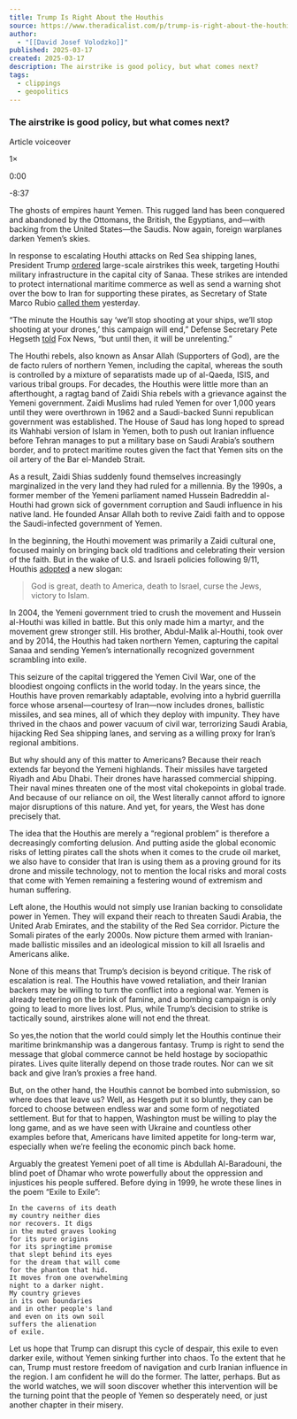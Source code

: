 ```yaml
---
title: Trump Is Right About the Houthis
source: https://www.theradicalist.com/p/trump-is-right-about-the-houthis?publication_id=791573&post_id=159239997&isFreemail=true&r=7br8e&triedRedirect=true
author:
  - "[[David Josef Volodzko]]"
published: 2025-03-17
created: 2025-03-17
description: The airstrike is good policy, but what comes next?
tags:
  - clippings
  - geopolitics
---
```

### The airstrike is good policy, but what comes next?

Article voiceover

1×

0:00

\-8:37

<audio src="/api/v1/audio/upload/e6e6d865-593d-440f-8f6e-7fa99ca461a3/src">Audio playback is not supported on your browser. Please upgrade.</audio>

The ghosts of empires haunt Yemen. This rugged land has been conquered and abandoned by the Ottomans, the British, the Egyptians, and—with backing from the United States—the Saudis. Now again, foreign warplanes darken Yemen’s skies.

In response to escalating Houthi attacks on Red Sea shipping lanes, President Trump [ordered](https://abcnews.go.com/Politics/trump-orders-attacks-houthis-yemen/story?id=119835025) large-scale airstrikes this week, targeting Houthi military infrastructure in the capital city of Sanaa. These strikes are intended to protect international maritime commerce as well as send a warning shot over the bow to Iran for supporting these pirates, as Secretary of State Marco Rubio [called them](https://www.foxnews.com/politics/rubio-says-us-doing-world-favor-striking-houthi-rebels) yesterday.

“The minute the Houthis say ‘we’ll stop shooting at your ships, we’ll stop shooting at your drones,’ this campaign will end,” Defense Secretary Pete Hegseth [told](https://www.foxnews.com/media/hegseth-declares-peace-strength-vowing-unrelenting-campaign-houthi-targets) Fox News, “but until then, it will be unrelenting.”

The Houthi rebels, also known as Ansar Allah (Supporters of God), are the de facto rulers of northern Yemen, including the capital, whereas the south is controlled by a mixture of separatists made up of al-Qaeda, ISIS, and various tribal groups. For decades, the Houthis were little more than an afterthought, a ragtag band of Zaidi Shia rebels with a grievance against the Yemeni government. Zaidi Muslims had ruled Yemen for over 1,000 years until they were overthrown in 1962 and a Saudi-backed Sunni republican government was established. The House of Saud has long hoped to spread its Wahhabi version of Islam in Yemen, both to push out Iranian influence before Tehran manages to put a military base on Saudi Arabia’s southern border, and to protect maritime routes given the fact that Yemen sits on the oil artery of the Bar el-Mandeb Strait.

As a result, Zaidi Shias suddenly found themselves increasingly marginalized in the very land they had ruled for a millennia. By the 1990s, a former member of the Yemeni parliament named Hussein Badreddin al-Houthi had grown sick of government corruption and Saudi influence in his native land. He founded Ansar Allah both to revive Zaidi faith and to oppose the Saudi-infected government of Yemen.

In the beginning, the Houthi movement was primarily a Zaidi cultural one, focused mainly on bringing back old traditions and celebrating their version of the faith. But in the wake of U.S. and Israeli policies following 9/11, Houthis [adopted](https://www.state.gov/reports/2017-report-on-international-religious-freedom/yemen/) a new slogan:

> God is great, death to America, death to Israel, curse the Jews, victory to Islam.

In 2004, the Yemeni government tried to crush the movement and Hussein al-Houthi was killed in battle. But this only made him a martyr, and the movement grew stronger still. His brother, Abdul-Malik al-Houthi, took over and by 2014, the Houthis had taken northern Yemen, capturing the capital Sanaa and sending Yemen’s internationally recognized government scrambling into exile.

This seizure of the capital triggered the Yemen Civil War, one of the bloodiest ongoing conflicts in the world today. In the years since, the Houthis have proven remarkably adaptable, evolving into a hybrid guerrilla force whose arsenal—courtesy of Iran—now includes drones, ballistic missiles, and sea mines, all of which they deploy with impunity. They have thrived in the chaos and power vacuum of civil war, terrorizing Saudi Arabia, hijacking Red Sea shipping lanes, and serving as a willing proxy for Iran’s regional ambitions.

But why should any of this matter to Americans? Because their reach extends far beyond the Yemeni highlands. Their missiles have targeted Riyadh and Abu Dhabi. Their drones have harassed commercial shipping. Their naval mines threaten one of the most vital chokepoints in global trade. And because of our reliance on oil, the West literally cannot afford to ignore major disruptions of this nature. And yet, for years, the West has done precisely that.

The idea that the Houthis are merely a “regional problem” is therefore a decreasingly comforting delusion. And putting aside the global economic risks of letting pirates call the shots when it comes to the crude oil market, we also have to consider that Iran is using them as a proving ground for its drone and missile technology, not to mention the local risks and moral costs that come with Yemen remaining a festering wound of extremism and human suffering.

Left alone, the Houthis would not simply use Iranian backing to consolidate power in Yemen. They will expand their reach to threaten Saudi Arabia, the United Arab Emirates, and the stability of the Red Sea corridor. Picture the Somali pirates of the early 2000s. Now picture them armed with Iranian-made ballistic missiles and an ideological mission to kill all Israelis and Americans alike.

None of this means that Trump’s decision is beyond critique. The risk of escalation is real. The Houthis have vowed retaliation, and their Iranian backers may be willing to turn the conflict into a regional war. Yemen is already teetering on the brink of famine, and a bombing campaign is only going to lead to more lives lost. Plus, while Trump’s decision to strike is tactically sound, airstrikes alone will not end the threat.

So yes,the notion that the world could simply let the Houthis continue their maritime brinkmanship was a dangerous fantasy. Trump is right to send the message that global commerce cannot be held hostage by sociopathic pirates. Lives quite literally depend on those trade routes. Nor can we sit back and give Iran’s proxies a free hand.

But, on the other hand, the Houthis cannot be bombed into submission, so where does that leave us? Well, as Hesgeth put it so bluntly, they can be forced to choose between endless war and some form of negotiated settlement. But for that to happen, Washington must be willing to play the long game, and as we have seen with Ukraine and countless other examples before that, Americans have limited appetite for long-term war, especially when we’re feeling the economic pinch back home.

Arguably the greatest Yemeni poet of all time is Abdullah Al-Baradouni, the blind poet of Dhamar who wrote powerfully about the oppression and injustices his people suffered. Before dying in 1999, he wrote these lines in the poem “Exile to Exile”:

```markup
In the caverns of its death
my country neither dies
nor recovers. It digs
in the muted graves looking
for its pure origins
for its springtime promise
that slept behind its eyes
for the dream that will come
for the phantom that hid.
It moves from one overwhelming
night to a darker night.
My country grieves
in its own boundaries
and in other people's land
and even on its own soil
suffers the alienation
of exile.
```

Let us hope that Trump can disrupt this cycle of despair, this exile to even darker exile, without Yemen sinking further into chaos. To the extent that he can, Trump must restore freedom of navigation and curb Iranian influence in the region. I am confident he will do the former. The latter, perhaps. But as the world watches, we will soon discover whether this intervention will be the turning point that the people of Yemen so desperately need, or just another chapter in their misery.